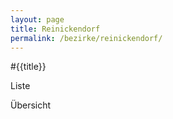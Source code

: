 ```yaml
---
layout: page
title: Reinickendorf
permalink: /bezirke/reinickendorf/
---
```



#{{title}}

Liste

Übersicht